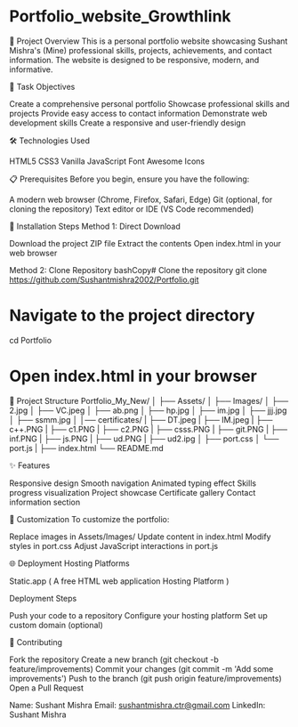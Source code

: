 # Portfolio_website_Growthlink

🌟 Project Overview
This is a personal portfolio website showcasing Sushant Mishra's (Mine) professional skills, projects, achievements, and contact information. The website is designed to be responsive, modern, and informative.

🎯 Task Objectives

Create a comprehensive personal portfolio
Showcase professional skills and projects
Provide easy access to contact information
Demonstrate web development skills
Create a responsive and user-friendly design

🛠 Technologies Used

HTML5
CSS3
Vanilla JavaScript
Font Awesome Icons

📋 Prerequisites
Before you begin, ensure you have the following:

A modern web browser (Chrome, Firefox, Safari, Edge)
Git (optional, for cloning the repository)
Text editor or IDE (VS Code recommended)

🚀 Installation Steps
Method 1: Direct Download

Download the project ZIP file
Extract the contents
Open index.html in your web browser

Method 2: Clone Repository
bashCopy# Clone the repository
git clone https://github.com/Sushantmishra2002/Portfolio.git

# Navigate to the project directory
cd Portfolio

# Open index.html in your browser
📂 Project Structure
Portfolio_My_New/
│
├── Assets/
│   ├── Images/
│        ├── 2.jpg
│        ├── VC.jpeg
│        ├── ab.png
│        ├── hp.jpg
│        ├── im.jpg
│        ├── jjj.jpg
│        ├── ssmm.jpg
│   │── certificates/
|        ├── DT.jpeg
|        ├── IM.jpeg
|        ├── c++.PNG
|        ├── c1.PNG
|        ├── c2.PNG
|        ├── csss.PNG
|        ├── git.PNG
|        ├── inf.PNG
|        ├── js.PNG
|        ├── ud.PNG
|        ├── ud2.ipg
│   ├── port.css
│   └── port.js
|   ├── index.html
└── README.md

✨ Features

Responsive design
Smooth navigation
Animated typing effect
Skills progress visualization
Project showcase
Certificate gallery
Contact information section

🔧 Customization
To customize the portfolio:

Replace images in Assets/Images/
Update content in index.html
Modify styles in port.css
Adjust JavaScript interactions in port.js

🌐 Deployment
Hosting Platforms

Static.app ( A free HTML web application Hosting Platform )

Deployment Steps

Push your code to a repository
Configure your hosting platform
Set up custom domain (optional)

🤝 Contributing

Fork the repository
Create a new branch (git checkout -b feature/improvements)
Commit your changes (git commit -m 'Add some improvements')
Push to the branch (git push origin feature/improvements)
Open a Pull Request


Name: Sushant Mishra
Email: sushantmishra.ctr@gmail.com
LinkedIn: Sushant Mishra
